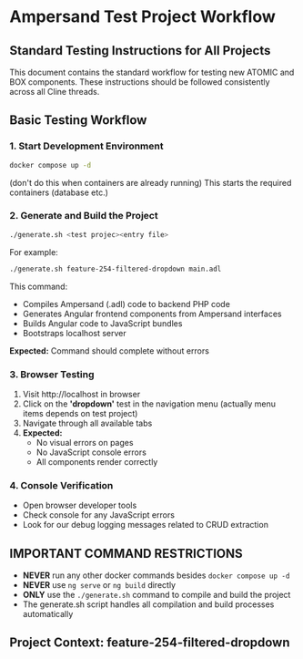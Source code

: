 # Ampersand Test Project Workflow

## Standard Testing Instructions for All Projects

This document contains the standard workflow for testing new ATOMIC and BOX components. These instructions should be followed consistently across all Cline threads.

## Basic Testing Workflow

### 1. Start Development Environment

```bash
docker compose up -d
```

(don't do this when containers are already running)
This starts the required containers (database etc.)

### 2. Generate and Build the Project

```bash
./generate.sh <test projec><entry file>
```

For example:

```bash
./generate.sh feature-254-filtered-dropdown main.adl
```

This command:

- Compiles Ampersand (.adl) code to backend PHP code
- Generates Angular frontend components from Ampersand interfaces
- Builds Angular code to JavaScript bundles
- Bootstraps localhost server

**Expected:** Command should complete without errors

### 3. Browser Testing

1. Visit http://localhost in browser
2. Click on the **'dropdown'** test in the navigation menu (actually menu items depends on test project)
3. Navigate through all available tabs
4. **Expected:**
   - No visual errors on pages
   - No JavaScript console errors
   - All components render correctly

### 4. Console Verification

- Open browser developer tools
- Check console for any JavaScript errors
- Look for our debug logging messages related to CRUD extraction

## IMPORTANT COMMAND RESTRICTIONS

- **NEVER** run any other docker commands besides `docker compose up -d`
- **NEVER** use `ng serve` or `ng build` directly
- **ONLY** use the `./generate.sh` command to compile and build the project
- The generate.sh script handles all compilation and build processes automatically

## Project Context: feature-254-filtered-dropdown
